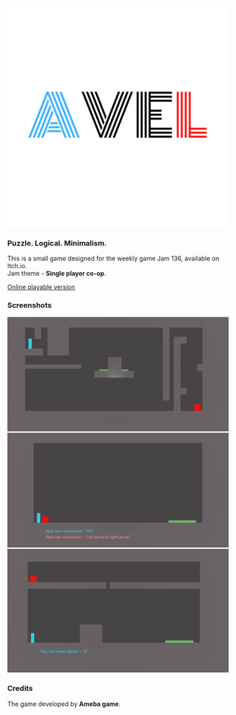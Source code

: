 ![](https://github.com/linzer0/Weekly-Game-Jam-136/blob/master/Assets/Sprites/AVEL.png)
### Puzzle. Logical. Minimalism. 

This is a small game designed for the weekly game Jam 136, available on Itch.io.         
Jam theme - **Single player co-op**.

[Online playable version](https://linzet.itch.io/avel)

### Screenshots
![](https://github.com/linzer0/Weekly-Game-Jam-136/blob/master/Screenshots/Screenshot_1.png)
![](https://github.com/linzer0/Weekly-Game-Jam-136/blob/master/Screenshots/Screenshot_2.png)
![](https://github.com/linzer0/Weekly-Game-Jam-136/blob/master/Screenshots/Screenshot_3.png)


### Credits
The game developed by **Ameba game**.

